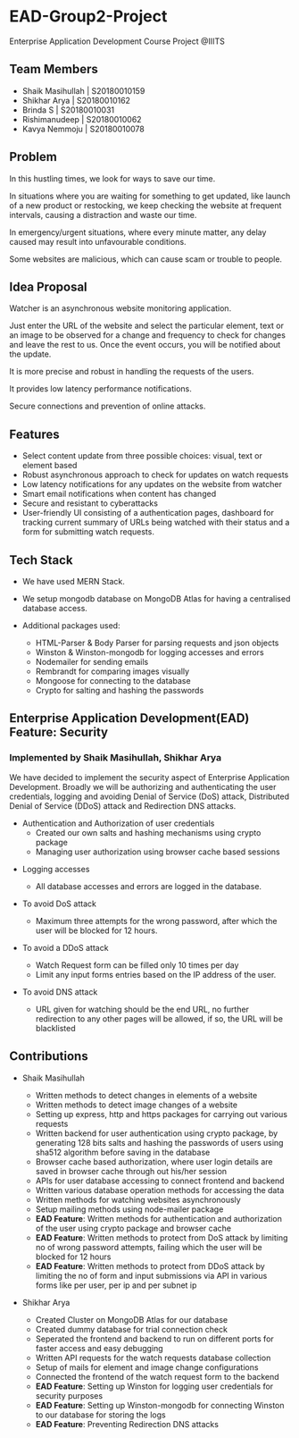 # EAD-Group2-Project

Enterprise Application Development Course Project @IIITS

## Team Members

-   Shaik Masihullah | S20180010159
-   Shikhar Arya | S20180010162
-   Brinda S | S20180010031
-   Rishimanudeep | S20180010062
-   Kavya Nemmoju | S20180010078

## Problem

In this hustling times, we look for ways to save our time.

In situations where you are waiting for something to get updated, like launch of a new product or restocking, we keep checking the website at frequent intervals, causing a distraction and waste our time.

In emergency/urgent situations, where every minute matter, any delay caused may result into unfavourable conditions.

Some websites are malicious, which can cause scam or trouble to people.

## Idea Proposal

Watcher is an asynchronous website monitoring application.

Just enter the URL of the website and select the particular element, text or an image to be observed for a change and frequency to check for changes and leave the rest to us. Once the event occurs, you will be notified about the update.

It is more precise and robust in handling the requests of the users.

It provides low latency performance notifications.

Secure connections and prevention of online attacks.

## Features

-   Select content update from three possible choices: visual, text or element based
-   Robust asynchronous approach to check for updates on watch requests
-   Low latency notifications for any updates on the website from watcher
-   Smart email notifications when content has changed
-   Secure and resistant to cyberattacks
-   User-friendly UI consisting of a authentication pages, dashboard for tracking current summary of URLs being watched with their status and a form for submitting watch requests.

## Tech Stack

-   We have used MERN Stack.

-   We setup mongodb database on MongoDB Atlas for having a centralised database access.

-   Additional packages used:
    -   HTML-Parser & Body Parser for parsing requests and json objects
    -   Winston & Winston-mongodb for logging accesses and errors
    -   Nodemailer for sending emails
    -   Rembrandt for comparing images visually
    -   Mongoose for connecting to the database
    -   Crypto for salting and hashing the passwords

## Enterprise Application Development(EAD) Feature: Security

### Implemented by Shaik Masihullah, Shikhar Arya

We have decided to implement the security aspect of Enterprise Application Development. Broadly we will be authorizing and authenticating the user credentials, logging and avoiding Denial of Service (DoS) attack, Distributed Denial of Service (DDoS) attack and Redirection DNS attacks.

-   Authentication and Authorization of user credentials
    -   Created our own salts and hashing mechanisms using crypto package
    -   Managing user authorization using browser cache based sessions

*   Logging accesses

    -   All database accesses and errors are logged in the database.

*   To avoid DoS attack

    -   Maximum three attempts for the wrong password, after which the user will be blocked for 12 hours.

*   To avoid a DDoS attack

    -   Watch Request form can be filled only 10 times per day
    -   Limit any input forms entries based on the IP address of the user.

*   To avoid DNS attack
    -   URL given for watching should be the end URL, no further redirection to any other pages will be allowed, if so, the URL will be blacklisted

## Contributions

-   Shaik Masihullah

    -   Written methods to detect changes in elements of a website
    -   Written methods to detect image changes of a website
    -   Setting up express, http and https packages for carrying out various requests
    -   Written backend for user authentication using crypto package, by generating 128 bits salts and hashing the passwords of users using sha512 algorithm before saving in the database
    -   Browser cache based authorization, where user login details are saved in browser cache through out his/her session
    -   APIs for user database accessing to connect frontend and backend
    -   Written various database operation methods for accessing the data
    -   Written methods for watching websites asynchronously
    -   Setup mailing methods using node-mailer package
    -   **EAD Feature**: Written methods for authentication and authorization of the user using crypto package and browser cache
    -   **EAD Feature**: Written methods to protect from DoS attack by limiting no of wrong password attempts, failing which the user will be blocked for 12 hours
    -   **EAD Feature**: Written methods to protect from DDoS attack by limiting the no of form and input submissions via API in various forms like per user, per ip and per subnet ip

-   Shikhar Arya

    -   Created Cluster on MongoDB Atlas for our database
    -   Created dummy database for trial connection check
    -   Seperated the frontend and backend to run on different ports for faster access and easy debugging
    -   Written API requests for the watch requests database collection
    -   Setup of mails for element and image change configurations
    -   Connected the frontend of the watch request form to the backend
    -   **EAD Feature**: Setting up Winston for logging user credentials for security purposes
    -   **EAD Feature**: Setting up Winston-mongodb for connecting Winston to our database for storing the logs
    -   **EAD Feature**: Preventing Redirection DNS attacks
